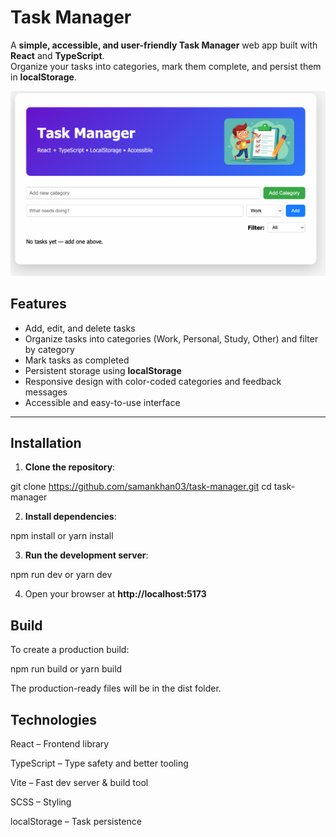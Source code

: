 # Task Manager

A **simple, accessible, and user-friendly Task Manager** web app built with **React** and **TypeScript**.  
Organize your tasks into categories, mark them complete, and persist them in **localStorage**.

![Task Manager Screenshot](./src/assets/screenshot.png)

## Features

- Add, edit, and delete tasks  
- Organize tasks into categories (Work, Personal, Study, Other) and filter by category 
- Mark tasks as completed  
- Persistent storage using **localStorage**  
- Responsive design with color-coded categories and feedback messages  
- Accessible and easy-to-use interface  

---


## Installation

1. **Clone the repository**:

git clone https://github.com/samankhan03/task-manager.git
cd task-manager

2. **Install dependencies**:

npm install
or
yarn install

3. **Run the development server**:
   
npm run dev
or
yarn dev

4. Open your browser at **http://localhost:5173**

## Build

To create a production build:

npm run build
or
yarn build

The production-ready files will be in the dist folder.

## Technologies

React – Frontend library

TypeScript – Type safety and better tooling

Vite – Fast dev server & build tool

SCSS – Styling

localStorage – Task persistence

